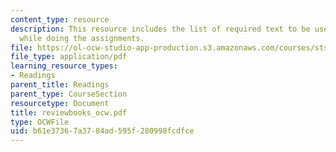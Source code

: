 ```yaml
---
content_type: resource
description: This resource includes the list of required text to be used by the students
  while doing the assignments.
file: https://ol-ocw-studio-app-production.s3.amazonaws.com/courses/sts-001-technology-in-american-history-spring-2006/b61e37367a3784ad595f280998fcdfce_reviewbooks_ocw.pdf
file_type: application/pdf
learning_resource_types:
- Readings
parent_title: Readings
parent_type: CourseSection
resourcetype: Document
title: reviewbooks_ocw.pdf
type: OCWFile
uid: b61e3736-7a37-84ad-595f-280998fcdfce
---
```

